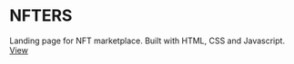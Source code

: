 # NFTERS
Landing page for NFT marketplace. Built with HTML, CSS and Javascript.
[View](https://bellomoyinjah.github.io/NFTERS/)
